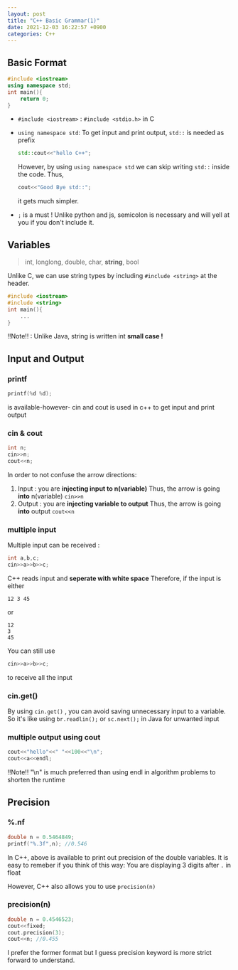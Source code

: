 ```yaml
---
layout: post
title: "C++ Basic Grammar(1)"
date: 2021-12-03 16:22:57 +0900
categories: C++
---
```


## Basic Format

```c++
#include <iostream>
using namespace std;
int main(){
    return 0;
}
```

- `#include <iostream>` : `#include <stdio.h>` in C

* `using namespace std`:
  To get input and print output, `std::` is needed as prefix
  ```c++
  std::cout<<"hello C++";
  ```
  However, by using `using namespace std` we can skip writing `std::` inside the code.
  Thus,
  ```c++
  cout<<"Good Bye std::";
  ```
  it gets much simpler.

- `;` is a must !
  Unlike python and js, semicolon is necessary and will yell at you if you don't include it.

## Variables

> int, longlong, double, char, **string**, bool

Unlike C, we can use string types by including `#include <string>` at the header.

```c++
#include <iostream>
#include <string>
int main(){
    ...
}
```

!!Note!! : Unlike Java, string is written int **small case !**

## Input and Output

### printf

```c
printf(%d %d);
```

is available-however- cin and cout is used in c++ to get input and print output

### cin & cout

```c++
int n;
cin>>n;
cout<<n;
```

In order to not confuse the arrow directions:

1. Input : you are **injecting input to n(variable)**
   Thus, the arrow is going **into** n(variable) `cin>>n`
2. Output : you are **injecting variable to output**
   Thus, the arrow is going **into** output `cout<<n`

### multiple input

Multiple input can be received :

```c++
int a,b,c;
cin>>a>>b>>c;
```

C++ reads input and **seperate with white space**
Therefore,
if the input is either

```
12 3 45
```

or

```
12
3
45
```

You can still use

```c++
cin>>a>>b>>c;
```

to receive all the input

### cin.get()

By using `cin.get()` , you can avoid saving unnecessary input to a variable.
So it's like using `br.readlin();` or `sc.next();` in Java for unwanted input

### multiple output using cout

```c++
cout<<"hello"<<" "<<100<<"\n";
cout<<a<<endl;
```

!!Note!! "\n" is much preferred than using endl in algorithm problems to shorten the runtime

## Precision

### %.nf

```c
double n = 0.5464849;
printf("%.3f",n); //0.546
```

In C++, above is available to print out precision of the double variables.
It is easy to remeber if you think of this way:
You are displaying 3 digits after `.` in float

However, C++ also allows you to use `precision(n)`

### precision(n)

```c++
double n = 0.4546523;
cout<<fixed;
cout.precision(3);
cout<<n; //0.455
```

I prefer the former format but I guess precision keyword is more strict forward to understand.
